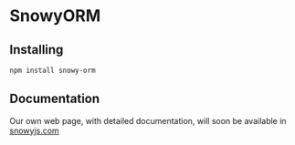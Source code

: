 # SnowyORM

## Installing

```bash
npm install snowy-orm
```

## Documentation

Our own web page, with detailed documentation, will soon be available in [snowyjs.com](https://snowyjs.com)
